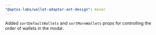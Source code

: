 ```yaml
---
"@aptos-labs/wallet-adapter-ant-design": minor
---
```


Added `sortDefaultWallets` and `sortMoreWallets` props for controlling the order of wallets in the modal.
